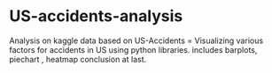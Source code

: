 # US-accidents-analysis
Analysis on kaggle data based on US-Accidents =
Visualizing various factors for accidents in US using python libraries.
includes barplots, piechart , heatmap
conclusion at last.
